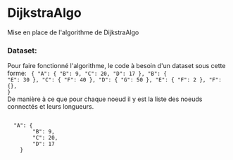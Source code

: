 # DijkstraAlgo

Mise en place de l'algorithme de DijkstraAlgo

### Dataset:
Pour faire fonctionné l'algorithme, le code à besoin d'un dataset sous cette forme:
<code>
  {
    "A": {
        "B": 9,
        "C": 20,
        "D": 17
    },
    "B": {
        "E": 30
    },
    "C": {
        "F": 40
    },
    "D": {
        "G": 50
    },
    "E": {
        "F": 2
    },
    "F": {},
  }
</code><br>
De manière à ce que pour chaque noeud il y est la liste des noeuds connectés et leurs longueurs.<br>

<code>
  "A": {
        "B": 9,
        "C": 20,
        "D": 17
    }
</code>
